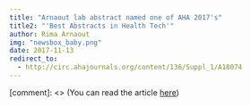 ```yaml
---
title: "Arnaout lab abstract named one of AHA 2017's"
title2: "'Best Abstracts in Health Tech'"
author: Rima Arnaout
img: "newsbox_baby.png"
date: 2017-11-13
redirect_to:
  - http://circ.ahajournals.org/content/136/Suppl_1/A18074
---
```


[comment]: <> (You can read the article [here](http://circ.ahajournals.org/content/136/Suppl_1/A18074))
